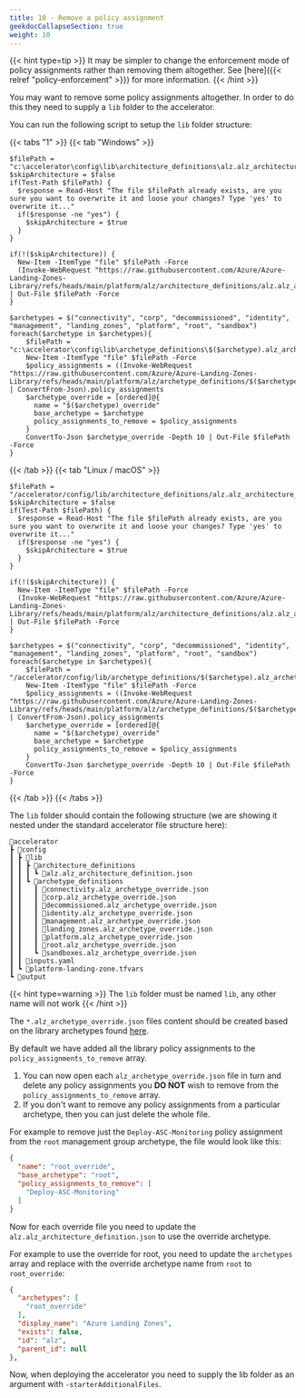 ```yaml
---
title: 10 - Remove a policy assignment
geekdocCollapseSection: true
weight: 10
---
```


{{< hint type=tip >}}
It may be simpler to change the enforcement mode of policy assignments rather than removing them altogether. See [here]({{< relref "policy-enforcement" >}}) for more information.
{{< /hint >}}

You may want to remove some policy assignments altogether. In order to do this they need to supply a `lib` folder to the accelerator.

You can run the following script to setup the `lib` folder structure:

{{< tabs "1" >}}
{{< tab "Windows" >}}
```pwsh
$filePath = "c:\accelerator\config\lib\architecture_definitions\alz.alz_architecture_definition.json"
$skipArchitecture = $false
if(Test-Path $filePath) {
  $response = Read-Host "The file $filePath already exists, are you sure you want to overwrite it and loose your changes? Type 'yes' to overwrite it..."
  if($response -ne "yes") {
    $skipArchitecture = $true
  }
}

if(!($skipArchitecture)) {
  New-Item -ItemType "file" $filePath -Force
  (Invoke-WebRequest "https://raw.githubusercontent.com/Azure/Azure-Landing-Zones-Library/refs/heads/main/platform/alz/architecture_definitions/alz.alz_architecture_definition.json").Content | Out-File $filePath -Force
}

$archetypes = $("connectivity", "corp", "decommissioned", "identity", "management", "landing_zones", "platform", "root", "sandbox")
foreach($archetype in $archetypes){
    $filePath = "c:\accelerator\config\lib\archetype_definitions\$($archetype).alz_archetype_override.json"
    New-Item -ItemType "file" $filePath -Force
    $policy_assignments = ((Invoke-WebRequest "https://raw.githubusercontent.com/Azure/Azure-Landing-Zones-Library/refs/heads/main/platform/alz/archetype_definitions/$($archetype).alz_archetype_definition.json").Content | ConvertFrom-Json).policy_assignments
    $archetype_override = [ordered]@{
      name = "$($archetype)_override"
      base_archetype = $archetype
      policy_assignments_to_remove = $policy_assignments
    }
    ConvertTo-Json $archetype_override -Depth 10 | Out-File $filePath -Force
}
```
{{< /tab >}}
{{< tab "Linux / macOS" >}}
```pwsh
$filePath = "/accelerator/config/lib/architecture_definitions/alz.alz_architecture_definition.json"
$skipArchitecture = $false
if(Test-Path $filePath) {
  $response = Read-Host "The file $filePath already exists, are you sure you want to overwrite it and loose your changes? Type 'yes' to overwrite it..."
  if($response -ne "yes") {
    $skipArchitecture = $true
  }
}

if(!($skipArchitecture)) {
  New-Item -ItemType "file" $filePath -Force
  (Invoke-WebRequest "https://raw.githubusercontent.com/Azure/Azure-Landing-Zones-Library/refs/heads/main/platform/alz/architecture_definitions/alz.alz_architecture_definition.json").Content | Out-File $filePath -Force
}

$archetypes = $("connectivity", "corp", "decommissioned", "identity", "management", "landing_zones", "platform", "root", "sandbox")
foreach($archetype in $archetypes){
    $filePath = "/accelerator/config/lib/archetype_definitions/$($archetype).alz_archetype_override.json"
    New-Item -ItemType "file" $filePath -Force
    $policy_assignments = ((Invoke-WebRequest "https://raw.githubusercontent.com/Azure/Azure-Landing-Zones-Library/refs/heads/main/platform/alz/archetype_definitions/$($archetype).alz_archetype_definition.json").Content | ConvertFrom-Json).policy_assignments
    $archetype_override = [ordered]@{
      name = "$($archetype)_override"
      base_archetype = $archetype
      policy_assignments_to_remove = $policy_assignments
    }
    ConvertTo-Json $archetype_override -Depth 10 | Out-File $filePath -Force
}
```
{{< /tab >}}
{{< /tabs >}}

The `lib` folder should contain the following structure (we are showing it nested under the standard accelerator file structure here):

```plaintext
📂accelerator
┣ 📂config
┃ ┣ 📂lib
┃ ┃ ┣ 📂architecture_definitions
┃ ┃ ┃ ┗ 📜alz.alz_architecture_definition.json
┃ ┃ ┗ 📂archetype_definitions
┃ ┃   ┃ 📜connectivity.alz_archetype_override.json
┃ ┃   ┃ 📜corp.alz_archetype_override.json
┃ ┃   ┃ 📜decommissioned.alz_archetype_override.json
┃ ┃   ┃ 📜identity.alz_archetype_override.json
┃ ┃   ┃ 📜management.alz_archetype_override.json
┃ ┃   ┃ 📜landing_zones.alz_archetype_override.json
┃ ┃   ┃ 📜platform.alz_archetype_override.json
┃ ┃   ┃ 📜root.alz_archetype_override.json
┃ ┃   ┗ 📜sandboxes.alz_archetype_override.json
┃ ┃ 📜inputs.yaml
┃ ┗ 📜platform-landing-zone.tfvars
┗ 📂output
```
{{< hint type=warning >}}
The `lib` folder must be named `lib`, any other name will not work
{{< /hint >}}

The `*.alz_archetype_override.json` files content should be created based on the library archetypes found [here](https://github.com/Azure/Azure-Landing-Zones-Library/blob/main/platform/alz/archetype_definitions).

By default we have added all the library policy assignments to the `policy_assignments_to_remove` array.

1. You can now open each `alz_archetype_override.json` file in turn and delete any policy assignments you **DO NOT** wish to remove from the `policy_assignments_to_remove` array.
2. If you don't want to remove any policy assignments from a particular archetype, then you can just delete the whole file.

For example to remove just the `Deploy-ASC-Monitoring` policy assignment from the `root` management group archetype, the file would look like this:

```json
{
  "name": "root_override",
  "base_archetype": "root",
  "policy_assignments_to_remove": [
    "Deploy-ASC-Monitoring"
  ]
}
```

Now for each override file you need to update the `alz.alz_architecture_definition.json` to use the override archetype.

For example to use the override for root, you need to update the `archetypes` array and replace with the override archetype name from `root` to `root_override`:

```json
{
  "archetypes": [
    "root_override"
  ],
  "display_name": "Azure Landing Zones",
  "exists": false,
  "id": "alz",
  "parent_id": null
},

```

Now, when deploying the accelerator you need to supply the lib folder as an argument with `-starterAdditionalFiles`.
